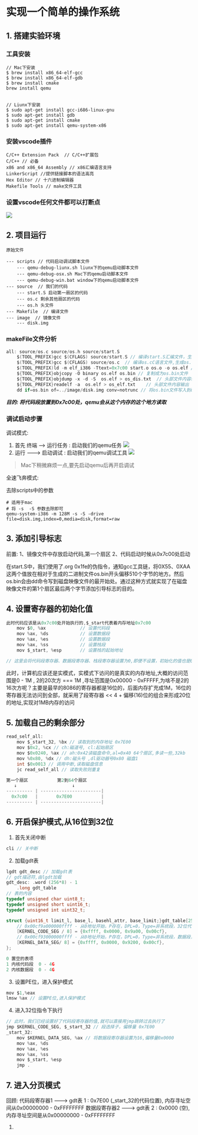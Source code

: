 # 实现一个简单的操作系统

## 1. 搭建实验环境

### 工具安装

```
// Mac下安装
$ brew install x86_64-elf-gcc
$ brew install x86_64-elf-gdb
$ brew install cmake
brew install qemu


// Liunx下安装
$ sudo apt-get install gcc-i686-linux-gnu
$ sudo apt-get install gdb
$ sudo apt-get install cmake
$ sudo apt-get install qemu-system-x86
```

### 安装vscode插件

```
C/C++ Extension Pack  // C/C++扩展包
C/C++ // 必备
x86 and x86_64 Assembly // x86汇编语言支持
LinkerScript //提供链接脚本的语法高亮
Hex Editor // 十六进制编辑器
Makefile Tools // make文件工具
```

### 设置vscode任何文件都可以打断点

![](./images/breakpo.png)

## 2. 项目运行

```
原始文件

--- scripts // 代码启动调试脚本文件
	--- qemu-debug-liunx.sh liunx下的qemu启动脚本文件
	--- qemu-debug-osx.sh Mac下的qemu启动脚本文件
	--- qemu-debug-win.bat window下的qemu启动脚本文件
--- source  // 我们的代码
	--- start.S 启动第一扇区的代码
	--- os.c 剩余其他扇区的代码
	--- os.h 头文件
--- Makefile  // 编译文件
--- image  // 镜像文件
	--- disk.img 
```

### makeFile文件分析

```c
all: source/os.c source/os.h source/start.S
	$(TOOL_PREFIX)gcc $(CFLAGS) source/start.S // 编译start.S汇编文件，生成start.o文件
	$(TOOL_PREFIX)gcc $(CFLAGS) source/os.c	 // 编译os.cC语言文件,生成os.o文件
	$(TOOL_PREFIX)ld -m elf_i386 -Ttext=0x7c00 start.o os.o -o os.elf // 将生成的.o文件进行链接,生成os.elf文件,并指定生成的代码段的内存地址是0x7c00，运行的时候会放到0x7c00的内存地址上去
	${TOOL_PREFIX}objcopy -O binary os.elf os.bin // 复制成为os.bin文件
	${TOOL_PREFIX}objdump -x -d -S  os.elf > os_dis.txt	 // 头部文件内容输出
	${TOOL_PREFIX}readelf -a  os.elf > os_elf.txt	 // 头部文件内容输出
	dd if=os.bin of=../image/disk.img conv=notrunc // 将os.bin文件写入到disk.img中去，可理解为start.S中的代码会放入到镜像文件的第一个扇区中

```
 ***目的: 将代码段放置到0x7c00处，qemu会从这个内存的这个地方读取***

### 调试启动步骤

调试模式:
1. 首先 终端 -->  运行任务 : 启动我们的qemu任务
![](./images/%E8%BF%90%E8%A1%8C%E4%BB%BB%E5%8A%A1.png)
2. 运行 ---> 启动调试 : 启动我们的qemu调试工具
![](./images/%E5%90%AF%E5%8A%A8%E8%B0%83%E8%AF%95.png)

> Mac下稍微麻烦一点,要先启动qemu后再开启调试

全速飞奔模式:

去除scripts中的参数

```
# 适用于mac
# 将 -s  -S 参数去除即可
qemu-system-i386 -m 128M -s -S -drive file=disk.img,index=0,media=disk,format=raw 
```

## 3. 添加引导标志

前置: 1、镜像文件中存放启动代码,第一个扇区 2、代码启动时候从0x7c00处启动

在start.S中，我们使用了.org 0x1fe的伪指令，通知gcc工具链，将0X55、0XAA这两个值放在相对于生成的二进制文件os.bin开头偏移510个字节的地方。然后os.bin会由dd命令写到磁盘映像文件的最开始处。通过这种方式就实现了在磁盘映像文件的第1个扇区最后两个字节添加引导标志的目的。

## 4. 设置寄存器的初始化值

```c
此时代码应该是从0x7c00处开始执行的,$_start代表着内存地址0x7c00
	mov $0, %ax				// 设置代码段
	mov %ax, %ds			// 设置数据段
	mov %ax, %es			// 设置数据段
	mov %ax, %ss			// 设置栈段
	mov $_start, %esp		// 设置栈的起始地址

// 这里会将代码段寄存器、数据段寄存器、栈段寄存器设置为0,即便不设置，初始化的值也是0，栈顶是0x7c00往上，栈是从高地址向低地址增长
```
此时，计算机应该还是实模式，实模式下访问的是真实的内存地址,大概的访问范围是0 - 1M , 2的20次方 === 1M ,寻址范围是0x00000 - 0xFFFFF,为啥不是2的16次方呢？主要是最早的8086的寄存器都是16位的，后面内存扩充成1M，16位的寄存器无法访问到全部，就采用了段寄存器 << 4  + 偏移(16)位的组合来形成20位的地址,实现对1MB内存的访问

## 5. 加载自己的剩余部分

```c
read_self_all:
	mov $_start_32, %bx // 读取到的内存地址 0x7E00
	mov $0x2, %cx // ch:磁道号, cl:起始扇区
	mov $0x0240, %ax // ah:0x42读磁盘命令,al=0x40 64个扇区,多读一些,32kb
	mov %0x80, %dx // dh:磁头号 ,dl驱动器号0x80 磁盘1
	int $0x0013 // 调用中断,读取磁盘信息
	jc read_self_all // 读取失败则重复

第一个扇区           第2到64个扇区
   ↓                     ↓
---------- | -----------------------|
  0x7c00   |       0x7E00           |
---------- | -----------------------|		
```
	 
## 6. 开启保护模式,从16位到32位

1. 首先关闭中断

```c
cli // 关中断
```
2. 加载gdt表
```c
lgdt gdt_desc // 加载gdt表
// gdt描述符,由lgdt加载
gdt_desc: .word (256*8) - 1
	.long gdt_table
// 表的内容
typedef unsigned char uint8_t;
typedef unsigned short uint16_t;
typedef unsigned int uint32_t;

struct {uint16_t limit_l, base_l, basehl_attr, base_limit;}gdt_table[256] __attribute__((aligned(8))) = {
    // 0x00cf9a000000ffff - 从0地址开始，P存在，DPL=0，Type=非系统段，32位代码段（非一致代码段），界限4G，
    [KERNEL_CODE_SEG / 8] = {0xffff, 0x0000, 0x9a00, 0x00cf},
    // 0x00cf93000000ffff - 从0地址开始，P存在，DPL=0，Type=非系统段，数据段，界限4G，可读写
    [KERNEL_DATA_SEG/ 8] = {0xffff, 0x0000, 0x9200, 0x00cf},
};

0 置空的表项
1 内核代码段  0 - 4G
2 内核数据段  0 - 4G
```

3. 设置PE位，进入保护模式

```c
mov $1,%eax
lmsw %ax // 设置PE位,进入保护模式
```

4. 进入32位指令下执行

```c
// 此时，我们已经设置好了代码段寄存器的值,就可以直接用jmp跳转过去执行了
jmp $KERNEL_CODE_SEG, $_start_32 // 段选择子，偏移量 0x7E00
_start_32:
	mov $KERNEL_DATA_SEG, %ax // 将数据段寄存器设置为16,偏移量0x0000
	mov %ax, %ds
	mov %ax, %es
	mov %ax, %ss
	mov $_start, %esp
	jmp .
```

## 7. 进入分页模式

回顾: 代码段寄存器1 ---> gdt表 1 : 0x7E00 (_start_32的代码位置), 内存寻址空间从0x00000000 - 0xFFFFFFFF
数据段寄存器2 ---> gdt表 2 : 0x0000 (空),内存寻址空间是从0x00000000 - 0xFFFFFFFF

1. 









